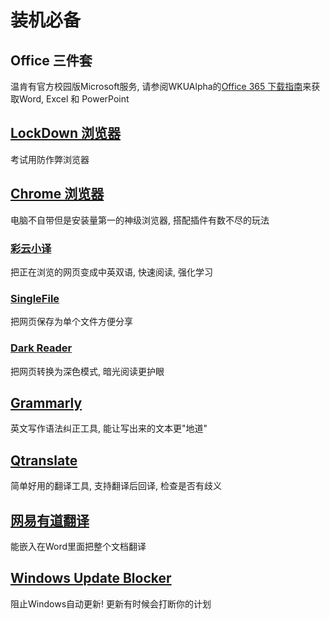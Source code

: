 # 装机必备

## Office 三件套

温肯有官方校园版Microsoft服务, 请参阅WKUAlpha的[Office 365 下载指南](https://mp.weixin.qq.com/s/03YLXyNmnqBiyGyshFLtAw)来获取Word, Excel 和 PowerPoint

## [LockDown 浏览器](https://download.respondus.com/lockdown/download.php?id=356540564)

考试用防作弊浏览器

## [Chrome 浏览器](https://www.google.com/chrome/)

电脑不自带但是安装量第一的神级浏览器, 搭配插件有数不尽的玩法

### [彩云小译](https://fanyi.caiyunapp.com/#/web)

把正在浏览的网页变成中英双语, 快速阅读, 强化学习

### [SingleFile](https://github.com/gildas-lormeau/SingleFile)

把网页保存为单个文件方便分享

### [Dark Reader](https://chrome.google.com/webstore/detail/dark-reader/eimadpbcbfnmbkopoojfekhnkhdbieeh)

把网页转换为深色模式, 暗光阅读更护眼

## [Grammarly](https://www.grammarly.com/desktop)

英文写作语法纠正工具, 能让写出来的文本更"地道"

## [Qtranslate](https://www.techspot.com/downloads/6596-qtranslate.html)

简单好用的翻译工具, 支持翻译后回译, 检查是否有歧义

## [网易有道翻译](https://fanyi.youdao.com/download/)

能嵌入在Word里面把整个文档翻译

## [Windows Update Blocker](https://www.sordum.org/9470/windows-update-blocker-v1-8/)

阻止Windows自动更新! 更新有时候会打断你的计划